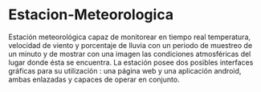 # Estacion-Meteorologica

Estación meteorológica capaz de  monitorear en tiempo real temperatura, velocidad de viento y porcentaje de lluvia con un periodo de muestreo de un minuto y de mostrar con una imagen las condiciones atmosféricas del lugar donde ésta se encuentra.  La estación posee dos posibles interfaces gráficas para su utilización : una página web y una aplicación android, ambas enlazadas y capaces de operar en conjunto.
